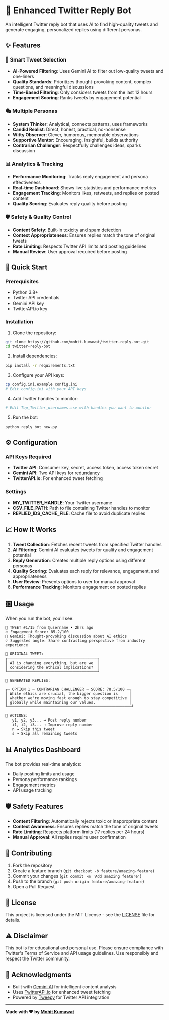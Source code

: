 # 🤖 Enhanced Twitter Reply Bot

An intelligent Twitter reply bot that uses AI to find high-quality tweets and generate engaging, personalized replies using different personas.

## ✨ Features

### 🎯 Smart Tweet Selection
- **AI-Powered Filtering**: Uses Gemini AI to filter out low-quality tweets and one-liners
- **Quality Standards**: Prioritizes thought-provoking content, complex questions, and meaningful discussions
- **Time-Based Filtering**: Only considers tweets from the last 12 hours
- **Engagement Scoring**: Ranks tweets by engagement potential

### 🎭 Multiple Personas
- **System Thinker**: Analytical, connects patterns, uses frameworks
- **Candid Realist**: Direct, honest, practical, no-nonsense
- **Witty Observer**: Clever, humorous, memorable observations
- **Supportive Mentor**: Encouraging, insightful, builds authority
- **Contrarian Challenger**: Respectfully challenges ideas, sparks discussion

### 📊 Analytics & Tracking
- **Performance Monitoring**: Tracks reply engagement and persona effectiveness
- **Real-time Dashboard**: Shows live statistics and performance metrics
- **Engagement Tracking**: Monitors likes, retweets, and replies on posted content
- **Quality Scoring**: Evaluates reply quality before posting

### 🛡️ Safety & Quality Control
- **Content Safety**: Built-in toxicity and spam detection
- **Context Appropriateness**: Ensures replies match the tone of original tweets
- **Rate Limiting**: Respects Twitter API limits and posting guidelines
- **Manual Review**: User approval required before posting

## 🚀 Quick Start

### Prerequisites
- Python 3.8+
- Twitter API credentials
- Gemini API key
- TwitterAPI.io key

### Installation

1. Clone the repository:
```bash
git clone https://github.com/mohit-kumawat/twitter-reply-bot.git
cd twitter-reply-bot
```

2. Install dependencies:
```bash
pip install -r requirements.txt
```

3. Configure your API keys:
```bash
cp config.ini.example config.ini
# Edit config.ini with your API keys
```

4. Add Twitter handles to monitor:
```bash
# Edit Top_Twitter_usernames.csv with handles you want to monitor
```

5. Run the bot:
```bash
python reply_bot_new.py
```

## ⚙️ Configuration

### API Keys Required
- **Twitter API**: Consumer key, secret, access token, access token secret
- **Gemini API**: Two API keys for redundancy
- **TwitterAPI.io**: For enhanced tweet fetching

### Settings
- **MY_TWITTER_HANDLE**: Your Twitter username
- **CSV_FILE_PATH**: Path to file containing Twitter handles to monitor
- **REPLIED_IDS_CACHE_FILE**: Cache file to avoid duplicate replies

## 📈 How It Works

1. **Tweet Collection**: Fetches recent tweets from specified Twitter handles
2. **AI Filtering**: Gemini AI evaluates tweets for quality and engagement potential
3. **Reply Generation**: Creates multiple reply options using different personas
4. **Quality Scoring**: Evaluates each reply for relevance, engagement, and appropriateness
5. **User Review**: Presents options to user for manual approval
6. **Performance Tracking**: Monitors engagement on posted replies

## 🎛️ Usage

When you run the bot, you'll see:

```
📱 TWEET #1/15 from @username • 2hrs ago
🔥 Engagement Score: 85.2/100
🤖 Gemini: Thought-provoking discussion about AI ethics
💡 Suggested angle: Share contrasting perspective from industry experience

📝 ORIGINAL TWEET:
┌────────────────────────────────────────┐
│ AI is changing everything, but are we  │
│ considering the ethical implications?  │
└────────────────────────────────────────┘

💬 GENERATED REPLIES:

┌─ OPTION 1 ─ CONTRARIAN CHALLENGER ─ SCORE: 78.5/100 ─┐
│ While ethics are crucial, the bigger question is     │
│ whether we're moving fast enough to stay competitive │
│ globally while maintaining our values.               │
└───────────────────────────────────────────────────────┘

🎯 ACTIONS:
   y1, y2, y3... → Post reply number
   i1, i2, i3... → Improve reply number  
   n → Skip this tweet
   s → Skip all remaining tweets
```

## 📊 Analytics Dashboard

The bot provides real-time analytics:
- Daily posting limits and usage
- Persona performance rankings
- Engagement metrics
- API usage tracking

## 🛡️ Safety Features

- **Content Filtering**: Automatically rejects toxic or inappropriate content
- **Context Awareness**: Ensures replies match the tone of original tweets
- **Rate Limiting**: Respects platform limits (17 replies per 24 hours)
- **Manual Approval**: All replies require user confirmation

## 🤝 Contributing

1. Fork the repository
2. Create a feature branch (`git checkout -b feature/amazing-feature`)
3. Commit your changes (`git commit -m 'Add amazing feature'`)
4. Push to the branch (`git push origin feature/amazing-feature`)
5. Open a Pull Request

## 📝 License

This project is licensed under the MIT License - see the [LICENSE](LICENSE) file for details.

## ⚠️ Disclaimer

This bot is for educational and personal use. Please ensure compliance with Twitter's Terms of Service and API usage guidelines. Use responsibly and respect the Twitter community.

## 🙏 Acknowledgments

- Built with [Gemini AI](https://ai.google.dev/) for intelligent content analysis
- Uses [TwitterAPI.io](https://twitterapi.io/) for enhanced tweet fetching
- Powered by [Tweepy](https://www.tweepy.org/) for Twitter API integration

---

**Made with ❤️ by [Mohit Kumawat](https://github.com/mohit-kumawat)**